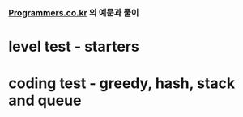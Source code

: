 ### [Programmers.co.kr](https://school.programmers.co.kr/) 의 예문과 풀이

# level test - starters

# coding test - greedy, hash, stack and queue
